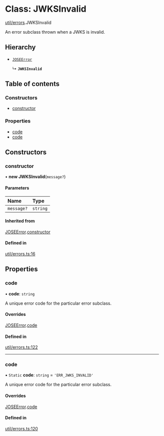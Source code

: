 # Class: JWKSInvalid

[util/errors](../modules/util_errors.md).JWKSInvalid

An error subclass thrown when a JWKS is invalid.

## Hierarchy

- [`JOSEError`](util_errors.JOSEError.md)

  ↳ **`JWKSInvalid`**

## Table of contents

### Constructors

- [constructor](util_errors.JWKSInvalid.md#constructor)

### Properties

- [code](util_errors.JWKSInvalid.md#code)
- [code](util_errors.JWKSInvalid.md#code)

## Constructors

### constructor

• **new JWKSInvalid**(`message?`)

#### Parameters

| Name | Type |
| :------ | :------ |
| `message?` | `string` |

#### Inherited from

[JOSEError](util_errors.JOSEError.md).[constructor](util_errors.JOSEError.md#constructor)

#### Defined in

[util/errors.ts:16](https://github.com/panva/jose/blob/v3.15.3/src/util/errors.ts#L16)

## Properties

### code

• **code**: `string`

A unique error code for the particular error subclass.

#### Overrides

[JOSEError](util_errors.JOSEError.md).[code](util_errors.JOSEError.md#code)

#### Defined in

[util/errors.ts:122](https://github.com/panva/jose/blob/v3.15.3/src/util/errors.ts#L122)

___

### code

▪ `Static` **code**: `string` = `'ERR_JWKS_INVALID'`

A unique error code for the particular error subclass.

#### Overrides

[JOSEError](util_errors.JOSEError.md).[code](util_errors.JOSEError.md#code)

#### Defined in

[util/errors.ts:120](https://github.com/panva/jose/blob/v3.15.3/src/util/errors.ts#L120)
